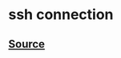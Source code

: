 # ssh connection

## [Source](https://docs.github.com/en/authentication/connecting-to-github-with-ssh/generating-a-new-ssh-key-and-adding-it-to-the-ssh-agent)
